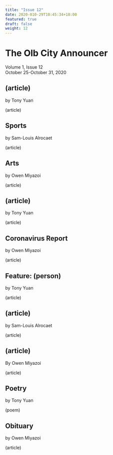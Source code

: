 ```yaml
---
title: "Issue 12"
date: 2020-010-29T10:45:34+10:00
featured: true
draft: false
weight: 12
---
```



# The Olb City Announcer
Volume 1, Issue 12  
October 25-October 31, 2020

## (article)
by Tony Yuan

(article)

## Sports
by Sam-Louis Alrocaet

(article)

## Arts
by Owen Miyazoi

(article)

## (article)
by Tony Yuan

(article)

## Coronavirus Report
by Owen Miyazoi

(article)

## Feature: (person)
by Tony Yuan

(article)

## (article)
by Sam-Louis Alrocaet

(article)

## (article)
By Owen Miyazoi

(article)

## Poetry
by Tony Yuan

(poem)

## Obituary
by Owen Miyazoi

(article)

